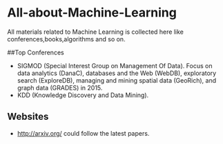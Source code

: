 # All-about-Machine-Learning
All materials related to Machine Learning is collected here like conferences,books,algorithms and so on.

##Top Conferences   
- SIGMOD (Special Interest Group on Management Of Data). Focus on data analytics (DanaC), databases and the Web (WebDB), exploratory search (ExploreDB), managing and mining spatial data (GeoRich), and graph data (GRADES) in 2015.
- KDD (Knowledge Discovery and Data Mining).      


## Websites   
- <http://arxiv.org/> could follow the latest papers.   
